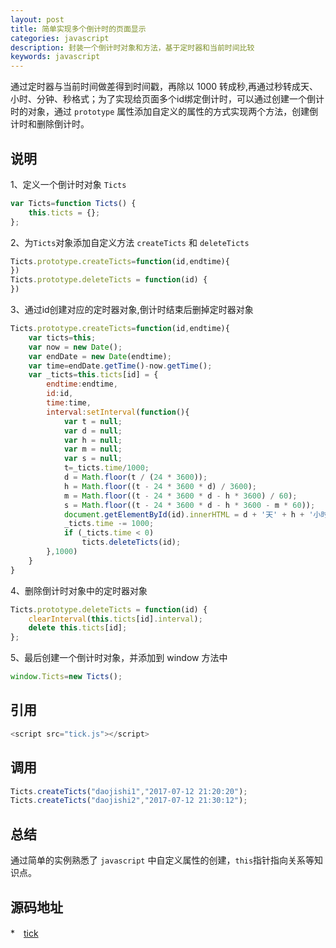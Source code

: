 ```yaml
---
layout: post
title: 简单实现多个倒计时的页面显示
categories: javascript
description: 封装一个倒计时对象和方法，基于定时器和当前时间比较
keywords: javascript
---
```


通过定时器与当前时间做差得到时间戳，再除以 1000 转成秒,再通过秒转成天、小时、分钟、秒格式；为了实现给页面多个id绑定倒计时，可以通过创建一个倒计时的对象，通过 `prototype` 属性添加自定义的属性的方式实现两个方法，创建倒计时和删除倒计时。

## 说明

1、定义一个倒计时对象 `Ticts`
```javascript
var Ticts=function Ticts() {
    this.ticts = {}; 
};
```
2、为`Ticts`对象添加自定义方法 `createTicts` 和 `deleteTicts`
```javascript
Ticts.prototype.createTicts=function(id,endtime){
})
Ticts.prototype.deleteTicts = function(id) {
})
```
3、通过id创建对应的定时器对象,倒计时结束后删掉定时器对象
```javascript
Ticts.prototype.createTicts=function(id,endtime){
    var ticts=this;
    var now = new Date();
    var endDate = new Date(endtime);
    var time=endDate.getTime()-now.getTime();
    var _ticts=this.ticts[id] = {
        endtime:endtime,
        id:id,
        time:time,
        interval:setInterval(function(){
            var t = null;
            var d = null;
            var h = null;
            var m = null;
            var s = null;
            t=_ticts.time/1000;
            d = Math.floor(t / (24 * 3600));
            h = Math.floor((t - 24 * 3600 * d) / 3600);
            m = Math.floor((t - 24 * 3600 * d - h * 3600) / 60);
            s = Math.floor((t - 24 * 3600 * d - h * 3600 - m * 60));
            document.getElementById(id).innerHTML = d + '天' + h + '小时' + m + '分钟' + s + '秒';
            _ticts.time -= 1000;
            if (_ticts.time < 0)
				ticts.deleteTicts(id);                               
        },1000)
    }       
}
```
4、删除倒计时对象中的定时器对象
```javascript
Ticts.prototype.deleteTicts = function(id) {
    clearInterval(this.ticts[id].interval);
    delete this.ticts[id];
};
```
5、最后创建一个倒计时对象，并添加到 window 方法中
```javascript
window.Ticts=new Ticts();
```
## 引用
```javascript
<script src="tick.js"></script>
```
## 调用
```javascript
Ticts.createTicts("daojishi1","2017-07-12 21:20:20");
Ticts.createTicts("daojishi2","2017-07-12 21:30:12");
```
## 总结
通过简单的实例熟悉了 `javascript` 中自定义属性的创建，`this`指针指向关系等知识点。
## 源码地址
*　[tick](https://github.com/khtkjeg/Tick)

